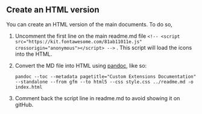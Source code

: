 ## Create an HTML version
You can create an HTML version of the main documents. To do so, 
1. Uncomment the first line on the main readme.md file `<!-- <script src="https://kit.fontawesome.com/81ab11011e.js" crossorigin="anonymous"></script> -->` . This script will load the icons into the HTML. 
1. Convert the MD file into HTML using [pandoc](https://pandoc.org/), like so:

    ```console
    pandoc --toc --metadata pagetitle="Custom Extensions Documentation" --standalone --from gfm --to html5 --css style.css ../readme.md -o index.html 
    ```
1. Comment back the script line in readme.md to avoid showing it on gitHub.


